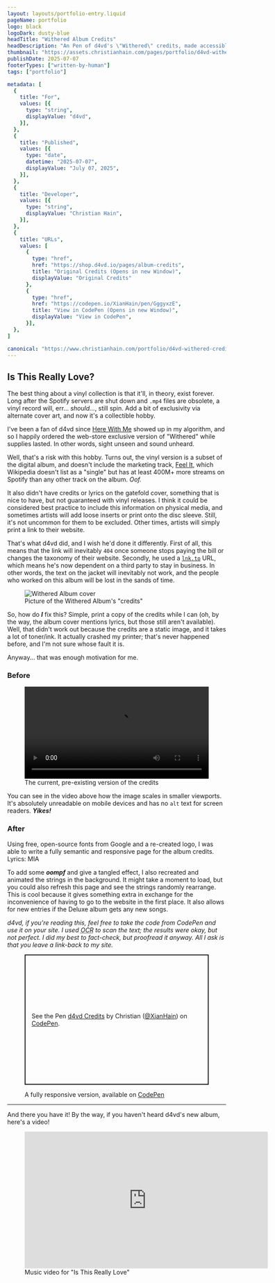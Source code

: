 ```yaml
---
layout: layouts/portfolio-entry.liquid
pageName: portfolio
logo: black
logoDark: dusty-blue
headTitle: "Withered Album Credits"
headDescription: "An Pen of d4vd's \"Withered\" credits, made accessible"
thumbnail: "https://assets.christianhain.com/pages/portfolio/d4vd-withered-credits/withered-thumbnail.jpg"
publishDate: 2025-07-07
footerTypes: ["written-by-human"]
tags: ["portfolio"]

metadata: [
  {
    title: "For",
    values: [{
      type: "string",
      displayValue: "d4vd",
    }],
  },
  {
    title: "Published",
    values: [{
      type: "date",
      datetime: "2025-07-07",
      displayValue: "July 07, 2025",
    }],
  },
  {
    title: "Developer",
    values: [{
      type: "string",
      displayValue: "Christian Hain",
    }],
  },
  {
    title: "URLs",
    values: [
      {
        type: "href",
        href: "https://shop.d4vd.io/pages/album-credits",
        title: "Original Credits (Opens in new Window)",
        displayValue: "Original Credits"
      },
      {
        type: "href",
        href: "https://codepen.io/XianHain/pen/GggyxzE",
        title: "View in CodePen (Opens in new Window)",
        displayValue: "View in CodePen",
      }],
  },
]

canonical: "https://www.christianhain.com/portfolio/d4vd-withered-credits"
---
```


## Is This Really Love?
The best thing about a vinyl collection is that it'll, in theory, exist forever.
Long after the Spotify servers are shut down and `.mp4` files are obsolete, a
vinyl record will, err... _should..._, still spin. Add a bit of exclusivity via
alternate cover art, and now it's a collectible hobby.

I've been a fan of d4vd since
<a rel="nofollow" href="https://www.youtube.com/watch?v=B7Y4LHbpXv0" title="'Here With Me' Music Video (Opens in a new Window)" target="_blank">Here With Me</a>
showed up in my algorithm, and so I happily ordered the web-store exclusive
version of "Withered" while supplies lasted. In other words, sight unseen and
sound unheard.

Well, that's a risk with this hobby. Turns out, the vinyl version is a subset of
the digital album, and doesn't include the marketing track,
<a rel="nofollow" href="https://www.youtube.com/watch?v=vZi8ET9k11g" title="'Feel It' Music Video (Opens a new Window)">Feel It</a>,
which Wikipedia doesn't list as a "single" but has at least 400M+ more streams
on Spotify than any other track on the album. _Oof._

It also didn't have credits or lyrics on the gatefold cover, something that is
nice to have, but not guaranteed with vinyl releases. I think it could be
considered best practice to include this information on physical media, and
sometimes artists will add loose inserts or print onto the disc sleeve. Still,
it's not uncommon for them to be excluded. Other times, artists will simply
print a link to their website.

That's what d4vd did, and I wish he'd done it differently. First of all, this
means that the link will inevitably `404` once someone stops paying the bill or
changes the taxonomy of their website. Secondly, he used a
<a rel="nofollow" href="https://lnk.to" title="Good luck, who knows where this goes (Opens in a new Window)" target="_blank">`lnk.to`</a>
URL, which means he's now dependent on a third party to stay in business. In
other words, the text on the jacket will inevitably not work, and the people who
worked on this album will be lost in the sands of time.

<figure data-theme="polaroid">
  <img alt="Withered Album cover" src="https://assets.christianhain.com/pages/portfolio/d4vd-withered-credits/withered-album-back-cover.jpg">
  <figcaption>Picture of the Withered Album's "credits"</figcaption>
</figure>

So, how do ***I*** fix this? Simple, print a copy of the credits while I can
(oh, by the way, the album cover mentions lyrics, but those still aren't
available). Well, that didn't work out because the credits are a static
image, and it takes a lot of toner/ink. It actually crashed my printer; that's
never happened before, and I'm not sure whose fault it is.

Anyway... that was enough motivation for me.

### Before
<figure>
  <video controls autoplay style="inline-size: 100%;">
    <source src="https://assets.christianhain.com/pages/portfolio/d4vd-withered-credits/withered-existing-site.mp4" type="video/mp4" />
    Download the <a href="https://assets.christianhain.com/pages/portfolio/d4vd-withered-credits/withered-existing-site.mp4">video</a>
  </video>
  <figcaption>The current, pre-existing version of the credits</figcaption>
</figure>

You can see in the video above how the image scales in smaller viewports. It's
absolutely unreadable on mobile devices and has no `alt` text for screen
readers. ***Yikes!***

### After
Using free, open-source fonts from Google and a re-created logo, I was able to
write a fully semantic and responsive page for the album credits. Lyrics: MIA

To add some <b><i>oompf</i></b> and give a tangled effect, I also recreated and
animated the strings in the background. It might take a moment to load, but you
could also refresh this page and see the strings randomly rearrange. This is
cool because it gives something extra in exchange for the inconvenience of
having to go to the website in the first place. It also allows for new entries
if the Deluxe album gets any new songs.

_d4vd, if you're reading this, feel free to take the code from CodePen and use
it on your site. I used <abbr title="Optical Character Recognition">OCR</abbr>
to scan the text; the results were okay, but not perfect. I did my best to
fact-check, but proofread it anyway. All I ask is that you leave a link-back to
my site._

<style>.cp_embed_wrapper > iframe {block-size: 50vh;}</style>
<figure>
<p class="codepen" data-height="300" data-default-tab="result" data-slug-hash="GggyxzE" data-pen-title="d4vd Credits" data-user="XianHain" style="height: 300px; box-sizing: border-box; display: flex; align-items: center; justify-content: center; border: 2px solid; margin: 1em 0; padding: 1em;">
  <span>See the Pen <a href="https://codepen.io/XianHain/pen/GggyxzE">
  d4vd Credits</a> by Christian (<a href="https://codepen.io/XianHain">@XianHain</a>)
  on <a href="https://codepen.io">CodePen</a>.</span>
</p>
<script async src="https://public.codepenassets.com/embed/index.js"></script>
  <figcaption>
  A fully responsive version, available on 
    <a rel="nofollow" href="https://codepen.io/XianHain/pen/GggyxzE" title="View on CodePen (Opens in a New Window)" target="_blank">CodePen</a>
  </figcaption>
</figure>

<hr>

And there you have it! By the way, if you haven't heard d4vd's new album, here's
a video!
<figure data-theme="video-player">
  <iframe width="560" height="315" src="https://www.youtube.com/embed/ktcu9NVFYSo?si=rwIJmRgQ1uM6VcHI" title="YouTube video player" frameborder="0" allow="accelerometer; autoplay; clipboard-write; encrypted-media; gyroscope; picture-in-picture; web-share" referrerpolicy="strict-origin-when-cross-origin" allowfullscreen></iframe>
  <figcaption>Music video for "Is This Really Love"</figcaption>
</figure>
